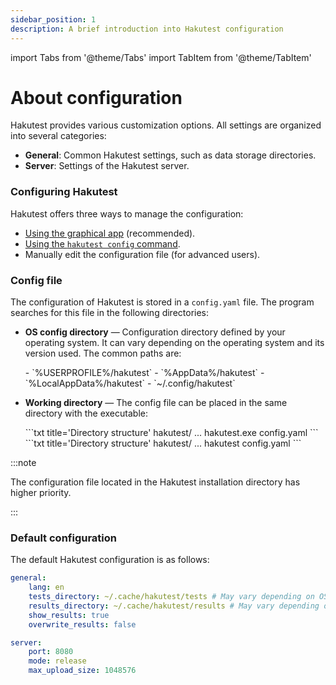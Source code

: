 ```yaml
---
sidebar_position: 1
description: A brief introduction into Hakutest configuration
---
```


import Tabs from '@theme/Tabs'
import TabItem from '@theme/TabItem'

# About configuration

Hakutest provides various customization options. All settings are organized into several categories:

-   **General**: Common Hakutest settings, such as data storage directories.
-   **Server**: Settings of the Hakutest server.

### Configuring Hakutest

Hakutest offers three ways to manage the configuration:

-   [Using the graphical app](/docs/gui/settings) (recommended).
-   [Using the `hakutest config` command](/docs/cli/config).
-   Manually edit the configuration file (for advanced users).

### Config file

The configuration of Hakutest is stored in a `config.yaml` file. The program searches for this file in the following directories:

-   **OS config directory** &mdash; Configuration directory defined by your operating system. It can vary depending on the operating system and its version used. The common paths are:

    <Tabs>
        <TabItem value="windows" label="Windows" default>
            -   `%USERPROFILE%/hakutest`
            -   `%AppData%/hakutest`
            -   `%LocalAppData%/hakutest`
        </TabItem>
        <TabItem value="unix" label="Linux/macOS">
            -   `~/.config/hakutest`
        </TabItem>
    </Tabs>

-   **Working directory** &mdash; The config file can be placed in the same directory with the executable:

    <Tabs>
        <TabItem value="windows" label="Windows" default>
            ```txt title='Directory structure'
            hakutest/
                ...
                hakutest.exe
                config.yaml
            ```
        </TabItem>
        <TabItem value="unix" label="Linux/macOS">
            ```txt title='Directory structure'
            hakutest/
                ...
                hakutest
                config.yaml
            ```
        </TabItem>
    </Tabs>

:::note

The configuration file located in the Hakutest installation directory has higher priority.

:::

### Default configuration

The default Hakutest configuration is as follows:

```yaml title='config.yaml'
general:
    lang: en
    tests_directory: ~/.cache/hakutest/tests # May vary depending on OS
    results_directory: ~/.cache/hakutest/results # May vary depending on OS
    show_results: true
    overwrite_results: false

server:
    port: 8080
    mode: release
    max_upload_size: 1048576
```
